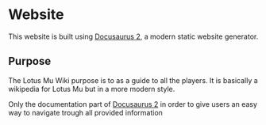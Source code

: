 # Website

This website is built using [Docusaurus 2](https://docusaurus.io/), a modern static website generator.

## Purpose

The Lotus Mu Wiki purpose is to as a guide to all the players. It is basically a wikipedia for Lotus Mu but in a more modern style.

Only the documentation part of [Docusaurus 2](https://docusaurus.io/) in order to give users an easy way to navigate trough all provided information

